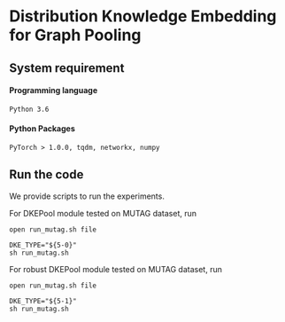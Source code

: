 # Distribution Knowledge Embedding for Graph Pooling

## System requirement

#### Programming language

```
Python 3.6
```

#### Python Packages

```
PyTorch > 1.0.0, tqdm, networkx, numpy
```

## Run the code

We provide scripts to run the experiments.

For DKEPool module tested on MUTAG dataset, run

```
open run_mutag.sh file

DKE_TYPE="${5-0}"
sh run_mutag.sh
```

For robust DKEPool module tested on MUTAG dataset, run

```
open run_mutag.sh file

DKE_TYPE="${5-1}"
sh run_mutag.sh
```
